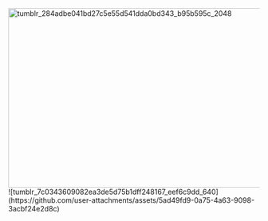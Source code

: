 <img width="2048" height="361" alt="tumblr_284adbe041bd27c5e55d541dda0bd343_b95b595c_2048" src="https://github.com/user-attachments/assets/42804915-4102-47eb-9b4f-6202ce122292" />
![tumblr_7c0343609082ea3de5d75b1dff248167_eef6c9dd_640](https://github.com/user-attachments/assets/5ad49fd9-0a75-4a63-9098-3acbf24e2d8c)

